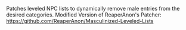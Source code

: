 Patches leveled NPC lists to dynamically remove male entries from the desired categories. Modified Version of ReaperAnon's Patcher: https://github.com/ReaperAnon/Masculinized-Leveled-Lists
